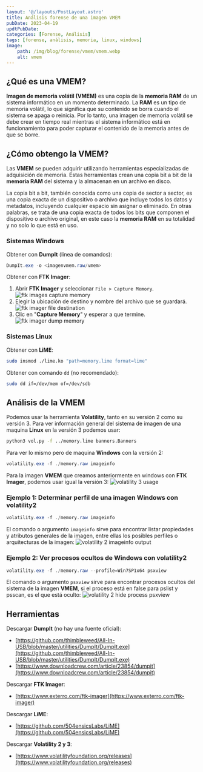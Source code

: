 ```yaml
---
layout: '@/layouts/PostLayout.astro'
title: Análisis forense de una imagen VMEM
pubDate: 2023-04-19
updtPubDate:
categories: [Forense, Análisis]
tags: [forense, análisis, memoria, linux, windows]
image:
    path: /img/blog/forense/vmem/vmem.webp
    alt: vmem
---
```


## ¿Qué es una VMEM?

**Imagen de memoria volátil (VMEM)** es una copia de la **memoria RAM** de un sistema informático en un momento determinado. La **RAM** es un tipo de memoria volátil, lo que significa que su contenido se borra cuando el sistema se apaga o reinicia. Por lo tanto, una imagen de memoria volátil se debe crear en tiempo real mientras el sistema informático está en funcionamiento para poder capturar el contenido de la memoria antes de que se borre.

## ¿Cómo obtengo la VMEM?

Las **VMEM** se pueden adquirir utilizando herramientas especializadas de adquisición de memoria. Estas herramientas crean una copia bit a bit de la **memoria RAM** del sistema y la almacenan en un archivo en disco.

La copia bit a bit, también conocida como una copia de sector a sector, es una copia exacta de un dispositivo o archivo que incluye todos los datos y metadatos, incluyendo cualquier espacio sin asignar o eliminado. En otras palabras, se trata de una copia exacta de todos los bits que componen el dispositivo o archivo original, en este caso la **memoria RAM** en su totalidad y no solo lo que está en uso.

### Sistemas Windows

Obtener con **DumpIt** (linea de comandos):

```powershell
DumpIt.exe -o <imagenvmem.raw/vmem>
```

Obtener con **FTK Imager**:

1. Abrir **FTK Imager** y seleccionar `File > Capture Memory`.
    ![ftk images capture memory](/img/blog/forense/vmem/ftk1.webp)
2. Elegir la ubicación de destino y nombre del archivo que se guardará.
    ![ftk imager file destination](/img/blog/forense/vmem/ftk2.webp)
3. Clic en "**Capture Memory**" y esperar a que termine.
    ![ftk imager dump memory](/img/blog/forense/vmem/ftk3.webp)

### Sistemas Linux

Obtener con **LiME**:

```bash
sudo insmod ./lime.ko "path=memory.lime format=lime"
```

Obtener con comando `dd` (no recomendado):

```bash
sudo dd if=/dev/mem of=/dev/sdb
```

## Análisis de la VMEM

Podemos usar la herramienta **Volatility**, tanto en su versión 2 como su versión 3. Para ver información general del sistema de imagen de una maquina **Linux** en la versión 3 podemos usar:

```bash
python3 vol.py -f ../memory.lime banners.Banners
```

Para ver lo mismo pero de maquina **Windows** con la versión 2:

```powershell
volatility.exe -f ./memory.raw imageinfo
```

Para la imagen **VMEM** que creamos anteriormente en windows con **FTK Imager**, podemos usar igual la versión 3:
![volatility 3 usage](/img/blog/forense/vmem/volatility3.webp)

### Ejemplo 1: Determinar perfil de una imagen Windows con volatility2

```powershell
volatility.exe -f ./memory.raw imageinfo
```

El comando o argumento `imageinfo` sirve para encontrar listar propiedades y atributos generales de la imagen, entre ellas los posibles perfiles o arquitecturas de la imagen:
![volatility 2 imageinfo output](/img/blog/forense/vmem/volatility2-imageinfo.webp)

### Ejemplo 2: Ver procesos ocultos de Windows con volatility2

```powershell
volatility.exe -f ./memory.raw --profile=Win7SP1x64 psxview
```

El comando o argumento `psxview` sirve para encontrar procesos ocultos del sistema de la imagen **VMEM**, si el proceso está en false para pslist y psscan, es el que está oculto:
![volatility 2 hide process psxview](/img/blog/forense/vmem/volatility2-psxview.webp)

## Herramientas

Descargar **DumpIt** (no hay una fuente oficial):

* [https://github.com/thimbleweed/All-In-USB/blob/master/utilities/DumpIt/DumpIt.exe](https://github.com/thimbleweed/All-In-USB/blob/master/utilities/DumpIt/DumpIt.exe)
* [https://www.downloadcrew.com/article/23854/dumpit](https://www.downloadcrew.com/article/23854/dumpit)

Descargar **FTK Imager**:

* [https://www.exterro.com/ftk-imager](https://www.exterro.com/ftk-imager)

Descargar **LiME**:

* [https://github.com/504ensicsLabs/LiME](https://github.com/504ensicsLabs/LiME)

Descargar **Volatility 2 y 3**:

* [https://www.volatilityfoundation.org/releases](https://www.volatilityfoundation.org/releases)
